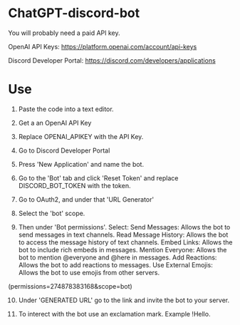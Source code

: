 # ChatGPT-discord-bot
You will probably need a paid API key.

OpenAI API Keys: https://platform.openai.com/account/api-keys

Discord Developer Portal: https://discord.com/developers/applications

# Use
1. Paste the code into a text editor.

2. Get a an OpenAI API Key

3. Replace OPENAI_APIKEY with the API Key.

4. Go to Discord Developer Portal

5.  Press 'New Application' and name the bot.

6. Go to the 'Bot' tab and click 'Reset Token' and replace DISCORD_BOT_TOKEN with the token.

7. Go to OAuth2, and under that 'URL Generator'

8. Select the 'bot' scope.

9. Then under 'Bot permissions'. Select: 
Send Messages: Allows the bot to send messages in text channels.
Read Message History: Allows the bot to access the message history of text channels.
Embed Links: Allows the bot to include rich embeds in messages.
Mention Everyone: Allows the bot to mention @everyone and @here in messages.
Add Reactions: Allows the bot to add reactions to messages.
Use External Emojis: Allows the bot to use emojis from other servers.

(permissions=274878383168&scope=bot)

10. Under 'GENERATED URL' go to the link and invite the bot to your server.

11. To interect with the bot use an exclamation mark. Example !Hello.
